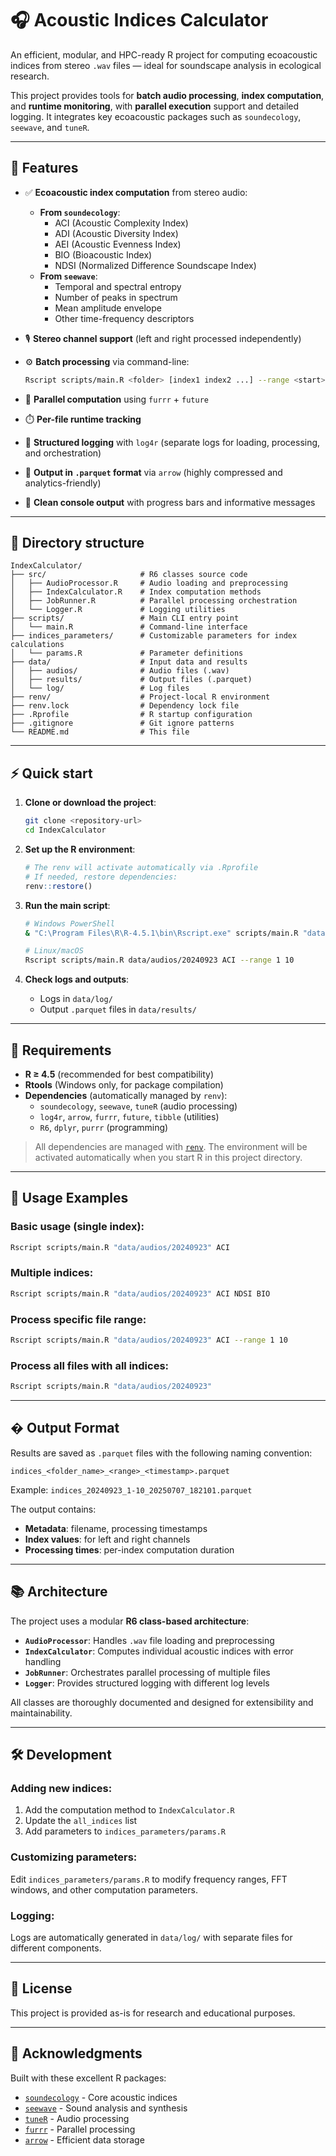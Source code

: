 # 🎧 Acoustic Indices Calculator

An efficient, modular, and HPC-ready R project for computing ecoacoustic indices from stereo `.wav` files — ideal for soundscape analysis in ecological research.

This project provides tools for **batch audio processing**, **index computation**, and **runtime monitoring**, with **parallel execution** support and detailed logging. It integrates key ecoacoustic packages such as `soundecology`, `seewave`, and `tuneR`.

---

## 🚀 Features

- ✅ **Ecoacoustic index computation** from stereo audio:
  - **From `soundecology`**:  
    - ACI (Acoustic Complexity Index)  
    - ADI (Acoustic Diversity Index)  
    - AEI (Acoustic Evenness Index)  
    - BIO (Bioacoustic Index)  
    - NDSI (Normalized Difference Soundscape Index)
  - **From `seewave`**:
    - Temporal and spectral entropy  
    - Number of peaks in spectrum  
    - Mean amplitude envelope  
    - Other time-frequency descriptors

- 🎙️ **Stereo channel support** (left and right processed independently)

- ⚙️ **Batch processing** via command-line:
  ```bash
  Rscript scripts/main.R <folder> [index1 index2 ...] --range <start> <end>
  ```

- 🧵 **Parallel computation** using `furrr` + `future`

- ⏱️ **Per-file runtime tracking**

- 📝 **Structured logging** with `log4r` (separate logs for loading, processing, and orchestration)

- 💾 **Output in `.parquet` format** via `arrow` (highly compressed and analytics-friendly)

- 🎯 **Clean console output** with progress bars and informative messages

---

## 📁 Directory structure

```
IndexCalculator/
├── src/                     # R6 classes source code
│   ├── AudioProcessor.R     # Audio loading and preprocessing
│   ├── IndexCalculator.R    # Index computation methods
│   ├── JobRunner.R          # Parallel processing orchestration
│   └── Logger.R             # Logging utilities
├── scripts/                 # Main CLI entry point
│   └── main.R               # Command-line interface
├── indices_parameters/      # Customizable parameters for index calculations
│   └── params.R             # Parameter definitions
├── data/                    # Input data and results
│   ├── audios/              # Audio files (.wav)
│   ├── results/             # Output files (.parquet)
│   └── log/                 # Log files
├── renv/                    # Project-local R environment
├── renv.lock                # Dependency lock file
├── .Rprofile                # R startup configuration
├── .gitignore               # Git ignore patterns
└── README.md                # This file
```

---

## ⚡ Quick start

1. **Clone or download the project**:
   ```bash
   git clone <repository-url>
   cd IndexCalculator
   ```

2. **Set up the R environment**:
   ```r
   # The renv will activate automatically via .Rprofile
   # If needed, restore dependencies:
   renv::restore()
   ```

3. **Run the main script**:
   ```bash
   # Windows PowerShell
   & "C:\Program Files\R\R-4.5.1\bin\Rscript.exe" scripts/main.R "data/audios/20240923" ACI --range 1 10
   
   # Linux/macOS
   Rscript scripts/main.R data/audios/20240923 ACI --range 1 10
   ```

4. **Check logs and outputs**:
   - Logs in `data/log/`
   - Output `.parquet` files in `data/results/`

---

## 🔧 Requirements

- **R ≥ 4.5** (recommended for best compatibility)
- **Rtools** (Windows only, for package compilation)
- **Dependencies** (automatically managed by `renv`):
  - `soundecology`, `seewave`, `tuneR` (audio processing)
  - `log4r`, `arrow`, `furrr`, `future`, `tibble` (utilities)
  - `R6`, `dplyr`, `purrr` (programming)

> All dependencies are managed with [`renv`](https://rstudio.github.io/renv/). The environment will be activated automatically when you start R in this project directory.

---

## 🎯 Usage Examples

### Basic usage (single index):
```bash
Rscript scripts/main.R "data/audios/20240923" ACI
```

### Multiple indices:
```bash
Rscript scripts/main.R "data/audios/20240923" ACI NDSI BIO
```

### Process specific file range:
```bash
Rscript scripts/main.R "data/audios/20240923" ACI --range 1 10
```

### Process all files with all indices:
```bash
Rscript scripts/main.R "data/audios/20240923"
```

---

## � Output Format

Results are saved as `.parquet` files with the following naming convention:
```
indices_<folder_name>_<range>_<timestamp>.parquet
```

Example: `indices_20240923_1-10_20250707_182101.parquet`

The output contains:
- **Metadata**: filename, processing timestamps
- **Index values**: for left and right channels
- **Processing times**: per-index computation duration

---

## 📚 Architecture

The project uses a modular **R6 class-based architecture**:

- **`AudioProcessor`**: Handles `.wav` file loading and preprocessing
- **`IndexCalculator`**: Computes individual acoustic indices with error handling
- **`JobRunner`**: Orchestrates parallel processing of multiple files
- **`Logger`**: Provides structured logging with different log levels

All classes are thoroughly documented and designed for extensibility and maintainability.

---

## 🛠️ Development

### Adding new indices:
1. Add the computation method to `IndexCalculator.R`
2. Update the `all_indices` list
3. Add parameters to `indices_parameters/params.R`

### Customizing parameters:
Edit `indices_parameters/params.R` to modify frequency ranges, FFT windows, and other computation parameters.

### Logging:
Logs are automatically generated in `data/log/` with separate files for different components.

---

## 📝 License

This project is provided as-is for research and educational purposes.

---

## 🙏 Acknowledgments

Built with these excellent R packages:
- [`soundecology`](https://cran.r-project.org/package=soundecology) - Core acoustic indices
- [`seewave`](https://cran.r-project.org/package=seewave) - Sound analysis and synthesis
- [`tuneR`](https://cran.r-project.org/package=tuneR) - Audio processing
- [`furrr`](https://cran.r-project.org/package=furrr) - Parallel processing
- [`arrow`](https://cran.r-project.org/package=arrow) - Efficient data storage
